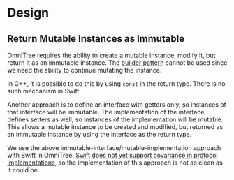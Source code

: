 # Design

## Return Mutable Instances as Immutable

OmniTree requires the ability to create a mutable instance, modify it, but return it as an
immutable instance. The [builder pattern][1] cannot be used since we need the ability to
continue mutating the instance.

In C++, it is possible to do this by using `const` in the return type. There is no such
mechanism in Swift.

Another approach is to define an interface with getters only, so instances of that interface will
be immutable. The implementation of the interface defines setters as well, so instances of the
implementation will be mutable. This allows a mutable instance to be created and modified,
but returned as an immutable instance by using the interface as the return type.

We use the above immutable-interface/mutable-implementation approach with Swift in
OmniTree. [Swift does not yet support covariance in protocol implementations][2], so the
implementation of this approach is not as clean as it could be.

[1]: https://en.wikipedia.org/wiki/Builder_pattern
[2]: https://bugs.swift.org/browse/SR-522
